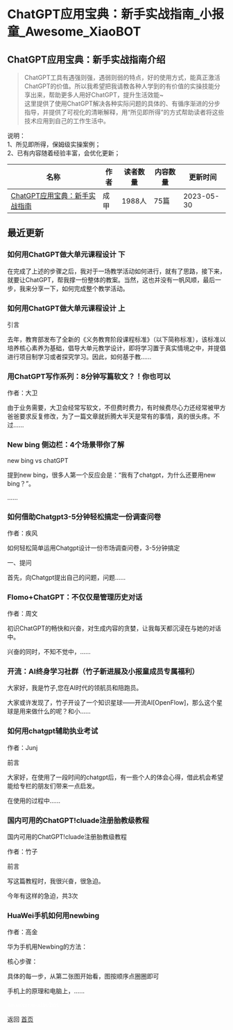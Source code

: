# ChatGPT应用宝典：新手实战指南_小报童_Awesome_XiaoBOT

## ChatGPT应用宝典：新手实战指南介绍
> ChatGPT工具有遇强则强，遇弱则弱的特点，好的使用方式，能真正激活ChatGPT的价值。所以我希望把我请教各种人学到的有价值的实操技能分享出来，帮助更多人用好ChatGPT，提升生活效能~    
这里提供了使用ChatGPT解决各种实际问题的具体的、有循序渐进的分步指导，并提供了可视化的清晰解释，用“所见即所得”的方式帮助读者将这些技术应用到自己的工作生活中。    
    
说明：    
1、所见即所得，保姆级实操案例；    
2、已有内容随着经验丰富，会优化更新；  
  


|名称|作者|读者数量|内容数量|更新时间|
|---|---|---|---|---|
|[ChatGPT应用宝典：新手实战指南](https://xiaobot.net/p/Chat-GPT?refer=0b133df9-27dc-423b-8101-639049001c13)|成甲|1988人|75篇|2023-05-30|

## 最近更新
### 如何用ChatGPT做大单元课程设计 下

在完成了上述的步骤之后，我对于一场教学活动如何进行，就有了思路，接下来，就要让ChatGPT，帮我撑一份整体的教案。当然，这也并没有一帆风顺，最后一步，我来分享一下，如何完成整个教学活动。

### 如何用ChatGPT做大单元课程设计 上

引言

去年，教育部发布了全新的《义务教育阶段课程标准》（以下简称标准），该标准以培养核心素养为基础，倡导大单元教学设计，即将学习置于真实情境之中，并提倡进行项目制学习或者探究学习。因此，如何基于教......

### 用ChatGPT写作系列：8分钟写篇软文？！你也可以

作者：大卫



由于业务需要，大卫会经常写软文，不但费时费力，有时候费尽心力还经常被甲方爸爸要求反复修改，为了一篇文章就折腾大半天是常有的事情，真的很头疼。不过......

### New bing 侧边栏：4个场景带你了解



new bing vs chatGPT

提到new bing，很多人第一个反应会是：“我有了chatgpt，为什么还要用new bing？”。

......

### 如何借助Chatgpt3-5分钟轻松搞定一份调查问卷

作者：疾风



如何轻松简单运用Chatgpt设计一份市场调查问卷，3-5分钟搞定

一、提问

首先，向Chatgpt提出自己的问题，问题......

### Flomo+ChatGPT：不仅仅是管理历史对话

作者：周文



初识ChatGPT的畅快和兴奋，对生成内容的贪婪，让我每天都沉浸在与她的对话中。



兴奋的同时，不知不觉中，......

### 开流：AI终身学习社群（竹子新进展及小报童成员专属福利）

大家好，我是竹子,您在AI时代的领航员和陪跑员。



大家或许发现了，竹子开设了一个知识星球——开流AI[OpenFlow]，那么这个星球是用来做什么的呢？和小......

### 如何用chatgpt辅助执业考试

作者：Junj

前言

大家好，在使用了一段时间的chatgpt后，有一些个人的体会心得，借此机会希望能给专栏的朋友们带来一点启发。



在使用的过程中......

### 国内可用的ChatGPT!cluade注册胎教级教程

国内可用的ChatGPT!cluade注册胎教级教程

作者：竹子

前言

 写这篇教程时，我很兴奋，很急迫。

今年有这样的急迫，共3次

### HuaWei手机如何用newbing

作者：高金

华为手机用Newbing的方法：

核心步骤：

具体的每一步，从第二张图开始看，图按顺序点圈圈即可

手机上的原理和电脑上，......


<a href="https://github.com/Reno9527/awesome-xiaobot" style="color: white; text-decoration: none;">awesome-xiaobot</a>

返回 [首页](../README.md)
